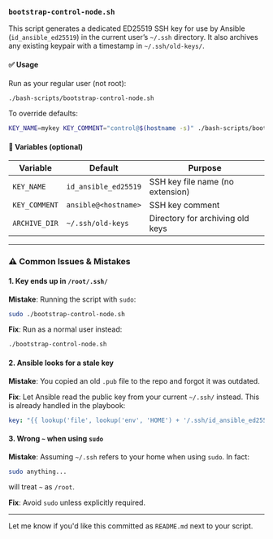 ### `bootstrap-control-node.sh`

This script generates a dedicated ED25519 SSH key for use by Ansible (`id_ansible_ed25519`) in the current user’s `~/.ssh` directory. It also archives any existing keypair with a timestamp in `~/.ssh/old-keys/`.

#### ✅ Usage

Run as your regular user (not root):

```bash
./bash-scripts/bootstrap-control-node.sh
```

To override defaults:

```bash
KEY_NAME=mykey KEY_COMMENT="control@$(hostname -s)" ./bash-scripts/bootstrap-control-node.sh
```

#### 🔧 Variables (optional)

| Variable     | Default                         | Purpose                          |
|--------------|----------------------------------|----------------------------------|
| `KEY_NAME`   | `id_ansible_ed25519`             | SSH key file name (no extension) |
| `KEY_COMMENT`| `ansible@<hostname>`             | SSH key comment                  |
| `ARCHIVE_DIR`| `~/.ssh/old-keys`                | Directory for archiving old keys |

---

### ⚠️ Common Issues & Mistakes

#### 1. **Key ends up in `/root/.ssh/`**

**Mistake**: Running the script with `sudo`:
```bash
sudo ./bootstrap-control-node.sh
```

**Fix**: Run as a normal user instead:
```bash
./bootstrap-control-node.sh
```

#### 2. **Ansible looks for a stale key**

**Mistake**: You copied an old `.pub` file to the repo and forgot it was outdated.

**Fix**: Let Ansible read the public key from your current `~/.ssh/` instead. This is already handled in the playbook:
```yaml
key: "{{ lookup('file', lookup('env', 'HOME') + '/.ssh/id_ansible_ed25519.pub') }}"
```

#### 3. **Wrong `~` when using `sudo`**

**Mistake**: Assuming `~/.ssh` refers to your home when using `sudo`. In fact:
```bash
sudo anything...
```
will treat `~` as `/root`.

**Fix**: Avoid `sudo` unless explicitly required.

---

Let me know if you'd like this committed as `README.md` next to your script.